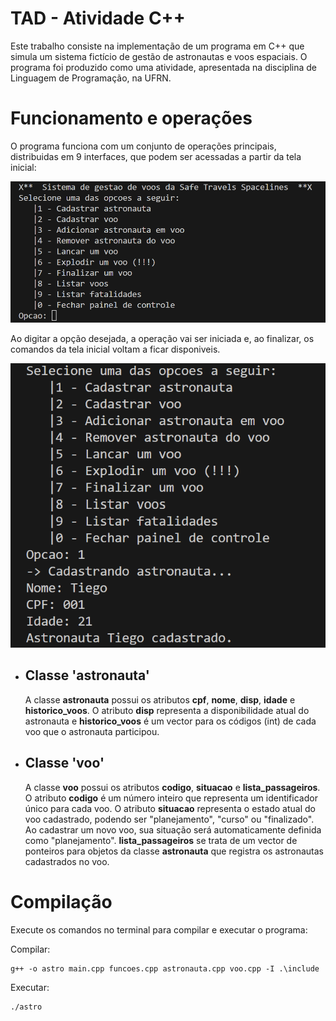 # TAD - Atividade C++
Este trabalho consiste na implementação de um programa em C++ que simula um sistema fictício de gestão de astronautas e voos espaciais. O programa foi produzido como uma atividade, apresentada na disciplina de Linguagem de Programação, na UFRN.
# Funcionamento e operações
O programa funciona com um conjunto de operações principais, distribuidas em 9 interfaces, que podem ser acessadas a partir da tela inicial:

<img src="/imgs/Telainicial.png">

Ao digitar a opção desejada, a operação vai ser iniciada e, ao finalizar, os comandos da tela inicial voltam a ficar disponiveis.

<img src="/imgs/Cadastrarastronauta.png">

- ## Classe 'astronauta'
  A classe **astronauta** possui os atributos **cpf**, **nome**, **disp**, **idade** e **historico_voos**. O atributo **disp** representa a disponibilidade atual do astronauta e **historico_voos** é um vector para os códigos (int) de cada voo que o astronauta participou.
- ## Classe 'voo'
  A classe **voo** possui os atributos **codigo**, **situacao** e **lista_passageiros**. O atributo **codigo** é um número inteiro que representa um identificador único para cada voo. O atributo **situacao** representa o estado atual do voo cadastrado, podendo ser "planejamento", "curso" ou "finalizado". Ao cadastrar um novo voo, sua situação será automaticamente definida como "planejamento". **lista_passageiros** se trata de um vector de ponteiros para objetos da classe **astronauta** que registra os astronautas cadastrados no voo.
# Compilação
Execute os comandos no terminal para compilar e executar o programa:

Compilar:
```
g++ -o astro main.cpp funcoes.cpp astronauta.cpp voo.cpp -I .\include
```

Executar:
```
./astro
```

